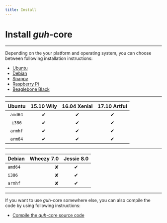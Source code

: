 ```yaml
---
title: Install
---
```


# Install *guh*-core
--------------------------------------------

Depending on the your platform and operating system, you can choose between following installation instructions:

* [Ubuntu](/documentation/nymea/master/install/ubuntu)
* [Debian](/documentation/nymea/master/install/debian)
* [Snappy](/documentation/nymea/master/install/snappy)
* [Raspberry Pi](/documentation/nymea/master/install/raspberry-pi)
* [Beaglebone Black](/documentation/nymea/master/install/beaglebone-black)

-------------------------------------------------------------
| Ubuntu       | 15.10 Wily   | 16.04 Xenial | 17.10 Artful |
|:------------:|:------------:|:------------:|:------------:|
| `amd64`      |       ✔      |       ✔      |       ✔      |
| `i386`       |       ✔      |       ✔      |       ✔      |
| `armhf`      |       ✔      |       ✔      |       ✔      |
| `arm64`      |       ✔      |       ✔      |       ✔      |


--------------------------------------------
| Debian     |  Wheezy 7.0  |  Jessie 8.0  |
|:-----------|-------------:|:------------:|
| `amd64`    |       ✘      |       ✔      |
| `i386`     |       ✘      |       ✔      |
| `armhf`    |       ✘      |       ✔      |
--------------------------------------------

If you want to use *guh*-core somewhere else, you can also compile the code by using following instructions:

* [Compile the *guh*-core source code](/documentation/nymea/master/install/compile-guh)
